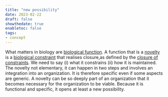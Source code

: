 ```yaml
---
title: "new possibility"
date: 2023-02-22
draft: false
showthedate: true
enabletoc: false
tags:
- concept
---
```


What matters in biology are [biological function](concept/biological%20function.md).
A function that is a [novelty](concept/novelty.md) is a [biological constraint](concept/biological%20constraint.md) that realises closure,as defined by the [closure of constraints](concept/closure%20of%20constraints.md). 
We need to say (i) what it constrains (ii) how it is maintained. The novelty not elementary, it can happen in two steps and involves an integration into an organization. It is therefore specific even if some aspects are generic. A novelty can be so deeply part of an organization that it becomes necessary for the organization to be viable. Because it is functional and specific, it opens at least a new possibility. 